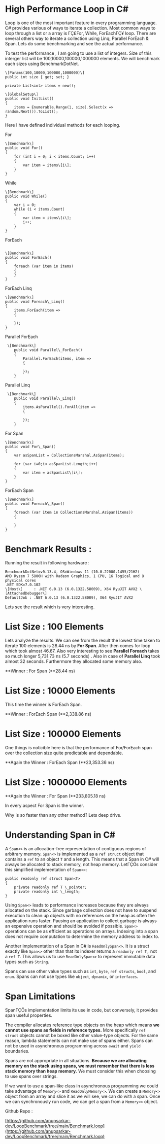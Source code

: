 High Performance Loop in C#
===========================

Loop is one of the most important feature in every programming language. C# provides various of ways to iterate a collection. Most common ways to loop through a list or a array is ΓÇ£For, While, ForEachΓÇ¥ loop. There are several others way to iterate a collection using Linq, Parallel ForEach & Span. Lets do some benchmarking and see the actual performance.

To test the performance , I am going to use a list of integers. Size of this interger list will be 100,10000,100000,1000000 elements. We will benchmark each sizes using BenchmarkDotNet.

```
\[Params(100,10000,100000,1000000)\]  
public int size { get; set; }  
  
private List<int> items = new();  
  
\[GlobalSetup\]  
public void InitList()  
{  
    items = Enumerable.Range(1, size).Select(x => random.Next()).ToList();  
}
```

Here I have defined individual methods for each looping.

For

```
\[Benchmark\]  
public void For()  
{  
    for (int i = 0; i < items.Count; i++)  
    {  
        var item = items\[i\];  
    }  
}
```

While

```
\[Benchmark\]  
public void While()  
{  
    var i = 0;  
    while (i < items.Count)  
    {  
        var item = items\[i\];  
        i++;  
    }  
}
```

ForEach

```
  
\[Benchmark\]  
public void ForEach()  
{  
    foreach (var item in items)  
    {  
    }  
}
```

ForEach Linq

```
\[Benchmark\]  
public void Foreach\_Linq()  
{  
    items.ForEach(item =>  
    {  
  
    });  
}
```

Parallel ForEach

```
 \[Benchmark\]  
    public void Parallel\_ForEach()  
    {  
        Parallel.ForEach(items, item =>  
        {  
  
        });  
    }
```

Parallel Linq

```
 \[Benchmark\]  
    public void Parallel\_Linq()  
    {  
        items.AsParallel().ForAll(item =>  
        {  
  
        });  
    }
```

For Span

```
\[Benchmark\]  
public void For\_Span()  
{  
    var asSpanList = CollectionsMarshal.AsSpan(items);  
  
    for (var i=0;i< asSpanList.Length;i++)  
    {  
        var item = asSpanList\[i\];  
    }  
}
```

ForEach Span

```
\[Benchmark\]  
public void Foreach\_Span()  
{  
    foreach (var item in CollectionsMarshal.AsSpan(items))  
    {  
  
    }  
}
```

**Benchmark Results :**
=======================

Running the result in following hardware :

```
BenchmarkDotNet=v0.13.4, OS=Windows 11 (10.0.22000.1455/21H2)  
AMD Ryzen 7 5800H with Radeon Graphics, 1 CPU, 16 logical and 8 physical cores  
.NET SDK=7.0.102  
\[Host\]     : .NET 6.0.13 (6.0.1322.58009), X64 RyuJIT AVX2 \[AttachedDebugger\]  
DefaultJob : .NET 6.0.13 (6.0.1322.58009), X64 RyuJIT AVX2
```

Lets see the result which is very interesting.

**List Size : 100 Elements**
============================

Lets analyze the results. We can see from the result the lowest time taken to iterate 100 elements is 28.44 ns by **For Span**. After then comes for loop which took almost 46.67. Also very interesting to see **Parallel Foreach** takes so much longer 5,731.73 ns (5.7 seconds) . Also in case of **Parallel Linq** took almost 32 seconds. Furthermore they allocated some memory also.

**Winner : For Span (**28.44 ns)

**List Size : 10000 Elements**
==============================

This time the winner is ForEach Span.

**Winner : ForEach Span (**2,338.86 ns)

List Size : 100000 Elements
===========================

One things is noticible here is that the performance of For/ForEach span over the collection size quite predictable and dependable.

**Again the Winner : ForEach Span (**23,353.36 ns)

List Size : 1000000 Elements
============================

**Again the Winner : For Span (**233,805.18 ns)

In every aspect For Span is the winner.

Why is so faster than any other method? Lets deep drive.

Understanding Span<T> in C#
===========================

A `Span<>` is an allocation-free representation of contiguous regions of arbitrary memory. `Span<>` is implemented as a `ref struct` object that contains a `ref` to an object `T` and a length. This means that a Span in C# will always be allocated to stack memory, not heap memory. LetΓÇÖs consider this simplified implementation of `Span<>`:

```
public readonly ref struct Span<T>  
{  
    private readonly ref T \_pointer;  
    private readonly int \_length;  
}
```

Using `Span<>` leads to performance increases because they are always allocated on the stack. Since garbage collection does not have to suspend execution to clean up objects with no references on the heap as often the application runs faster. Pausing an application to collect garbage is always an expensive operation and should be avoided if possible. `Span<>` operations can be as efficient as operations on arrays. Indexing into a span does not require computation to determine the memory address to index to.

Another implementation of a Span in C# is `ReadOnlySpan<>`. It is a struct exactly like `Span<>` other than that its indexer returns a `readonly ref T,` not a `ref T`. This allows us to use `ReadOnlySpan<>` to represent immutable data types such as `String`.

Spans can use other value types such as `int`, `byte`, `ref structs`, `bool`, and `enum`. Spans can not use types like `object`, `dynamic`, or `interfaces`.

Span Limitations
================

SpanΓÇÖs implementation limits its use in code, but conversely, it provides span useful properties.

The compiler allocates reference type objects on the heap which means **we cannot use spans as fields in reference types.** More specifically `ref struct` objects cannot be boxed like other value-type objects. For the same reason, lambda statements can not make use of spans either. Spans can not be used in asynchronous programming across `await` and `yield` boundaries.

Spans are not appropriate in all situations. **Because we are allocating memory on the stack using spans, we must remember that there is less stack memory than heap memory.** We must consider this when choosing to use spans over strings.

If we want to use a span-like class in asynchronous programming we could take advantage of `Memory<>` and `ReadOnlyMemory<>`. We can create a `Memory<>` object from an array and slice it as we will see, we can do with a span. Once we can synchronously run code, we can get a span from a `Memory<>` object.

Github Repo :

[https://github.com/anupsarkar-dev/LoopBenchmark/tree/main/Benchmark.loop](https://github.com/anupsarkar-dev/LoopBenchmark/tree/main/Benchmark.loop)
